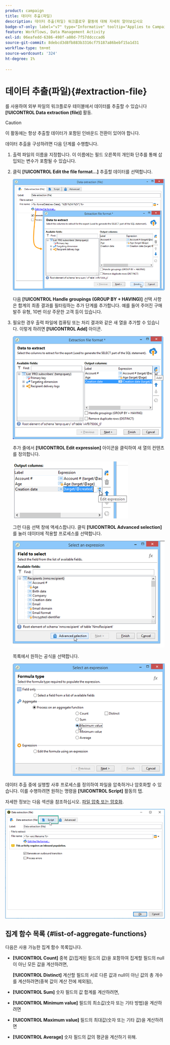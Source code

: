 ```yaml
---
product: campaign
title: 데이터 추출(파일)
description: 데이터 추출(파일) 워크플로우 활동에 대해 자세히 알아보십시오
badge-v7-only: label="v7" type="Informative" tooltip="Applies to Campaign Classic v7 only"
feature: Workflows, Data Management Activity
exl-id: 06eafedd-6386-498f-a80d-7f57ddcccad6
source-git-commit: 8debcd3d8fb883b3316cf75187a86bebf15a1d31
workflow-type: tm+mt
source-wordcount: '324'
ht-degree: 1%

---
```


# 데이터 추출(파일){#extraction-file}



를 사용하여 외부 파일의 워크플로우 테이블에서 데이터를 추출할 수 있습니다 **[!UICONTROL Data extraction (file)]** 활동.

>[!CAUTION]
>
>이 활동에는 항상 추출할 데이터가 포함된 인바운드 전환이 있어야 합니다.

데이터 추출을 구성하려면 다음 단계를 수행합니다.

1. 출력 파일의 이름을 지정합니다. 이 이름에는 필드 오른쪽의 개인화 단추를 통해 삽입되는 변수가 포함될 수 있습니다.
1. 클릭 **[!UICONTROL Edit the file format...]** 추출할 데이터를 선택합니다.

   ![](assets/s_advuser_extract_file_param.png)

   다음 **[!UICONTROL Handle groupings (GROUP BY + HAVING)]** 선택 사항은 합계의 최종 결과를 필터링하는 추가 단계를 추가합니다. 예를 들어 주어진 구매 발주 유형, 10번 이상 주문한 고객 등이 있습니다.

1. 필요한 경우 출력 파일에 컴퓨팅 또는 처리 결과와 같은 새 열을 추가할 수 있습니다. 이렇게 하려면 **[!UICONTROL Add]** 아이콘.

   ![](assets/s_advuser_extract_file_add_col.png)

   추가 줄에서 **[!UICONTROL Edit expression]** 아이콘을 클릭하여 새 열의 컨텐츠를 정의합니다.

   ![](assets/s_advuser_extract_file_add_exp.png)

   그런 다음 선택 창에 액세스합니다. 클릭 **[!UICONTROL Advanced selection]** 를 눌러 데이터에 적용할 프로세스를 선택합니다.

   ![](assets/s_advuser_extract_file_advanced_selection.png)

   목록에서 원하는 공식을 선택합니다.

   ![](assets/s_advuser_extract_file_agregate_values.png)

데이터 추출 중에 실행할 사후 프로세스를 정의하여 파일을 압축하거나 암호화할 수 있습니다. 이를 수행하려면 원하는 명령을 **[!UICONTROL Script]** 활동의 탭.

자세한 정보는 다음 섹션을 참조하십시오. [파일 압축 또는 암호화](how-to-use-workflow-data.md#zipping-or-encrypting-a-file).

![](assets/postprocessing_dataextraction.png)

## 집계 함수 목록 {#list-of-aggregate-functions}

다음은 사용 가능한 집계 함수 목록입니다.

* **[!UICONTROL Count]** 중복 값(집계된 필드의 값)을 포함하여 집계할 필드의 null이 아닌 모든 값을 계산하려면,

   **[!UICONTROL Distinct]** 계산할 필드의 서로 다른 값과 null이 아닌 값의 총 개수를 계산하려면(중복 값이 계산 전에 제외됨),

* **[!UICONTROL Sum]** 숫자 필드의 값 합계를 계산하려면,
* **[!UICONTROL Minimum value]** 필드의 최소값(숫자 또는 기타 방법)을 계산하려면
* **[!UICONTROL Maximum value]** 필드의 최대값(숫자 또는 기타 값)을 계산하려면
* **[!UICONTROL Average]** 숫자 필드의 값의 평균을 계산하기 위해.
